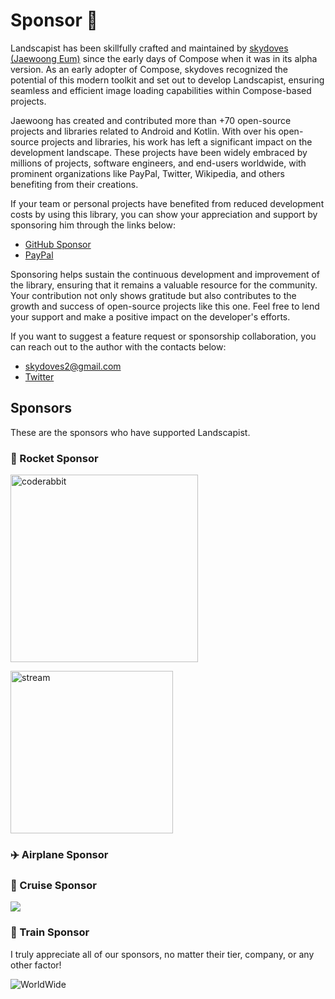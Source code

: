 # Sponsor 🩷

Landscapist has been skillfully crafted and maintained by [skydoves (Jaewoong Eum)](https://github.com/skydoves) since the early days of Compose when it was in its alpha version. As an early adopter of Compose, skydoves recognized the potential of this modern toolkit and set out to develop Landscapist, ensuring seamless and efficient image loading capabilities within Compose-based projects.

Jaewoong has created and contributed more than +70 open-source projects and libraries related to Android and Kotlin. With over his open-source projects and libraries, his work has left a significant impact on the development landscape. These projects have been widely embraced by millions of projects, software engineers, and end-users worldwide, with prominent organizations like PayPal, Twitter, Wikipedia, and others benefiting from their creations.

If your team or personal projects have benefited from reduced development costs by using this library, you can show your appreciation and support by sponsoring him through the links below:

- [GitHub Sponsor](https://github.com/sponsors/skydoves)
- [PayPal](https://www.paypal.com/paypalme/skydoves)

Sponsoring helps sustain the continuous development and improvement of the library, ensuring that it remains a valuable resource for the community. Your contribution not only shows gratitude but also contributes to the growth and success of open-source projects like this one. Feel free to lend your support and make a positive impact on the developer's efforts.

If you want to suggest a feature request or sponsorship collaboration, you can reach out to the author with the contacts below:

- skydoves2@gmail.com
- [Twitter](https://twitter.com/github_skydoves)

## Sponsors

These are the sponsors who have supported Landscapist.

### 🚀 Rocket Sponsor

<a href="https://www.coderabbit.ai/?utm_source=github&utm_medium=referral&utm_content=&utm_campaign=Jaewoong_github_2025" target="_blank"> <img width="300" alt="coderabbit" src="https://www.coderabbit.ai/_next/image?url=https%3A%2F%2Fvictorious-bubble-f69a016683.media.strapiapp.com%2FCr_logo_dark_f656abe8e3.png&w=384&q=75" /></a>

<a href="https://getstream.io/chat/sdk/android/?utm_source=github&utm_medium=referral&utm_content=&utm_campaign=Jaewoong_github_2025" target="_blank"> <img width="260" alt="stream" src="https://github.com/user-attachments/assets/87a69228-4fef-4f48-ad98-1e2c606c5b7e" /></a>

### ✈️ Airplane Sponsor

### 🚢 Cruise Sponsor

<a href="https://www.hemisphere.com/">
    <img src="https://www.hemisphere.com/images/logo.png">
</a>

### 🚂 Train Sponsor

I truly appreciate all of our sponsors, no matter their tier, company, or any other factor!

![WorldWide](https://user-images.githubusercontent.com/24237865/181870785-fe31da7e-f362-46a7-be6c-e1609bab7a49.png)